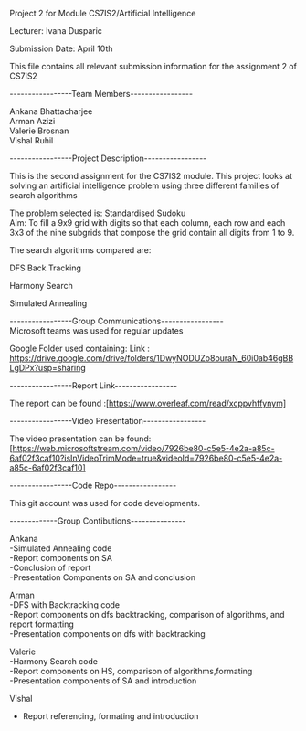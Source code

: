 Project 2 for Module CS7IS2/Artificial Intelligence   

Lecturer: Ivana Dusparic   

Submission Date: April 10th 



This file contains all relevant submission information for the assignment 2 of CS7IS2  

-----------------Team Members-----------------  

Ankana Bhattacharjee  
Arman Azizi  
Valerie Brosnan  
Vishal Ruhil  

-----------------Project Description-----------------

This is the second assignment for the CS7IS2 module. This project looks at solving an artificial intelligence problem using three different families of search algorithms <br />

The problem selected is: Standardised Sudoku <br />
Aim: To fill a 9x9 grid with digits so that each column, each row and each 3x3 of the nine subgrids that compose the grid contain all digits from 1 to 9. 

The search algorithms compared are: 

DFS Back Tracking 

Harmony Search 

Simulated Annealing 


-----------------Group Communications-----------------  
Microsoft teams was used for regular updates


Google Folder used containing:
Link : https://drive.google.com/drive/folders/1DwyNODUZo8ouraN_60i0ab46gBBLgDPx?usp=sharing 



-----------------Report Link-----------------  

The report can be found :[https://www.overleaf.com/read/xcppvhffynym]

-----------------Video Presentation-----------------  
 
The video presentation can be found: [https://web.microsoftstream.com/video/7926be80-c5e5-4e2a-a85c-6af02f3caf10?isInVideoTrimMode=true&videoId=7926be80-c5e5-4e2a-a85c-6af02f3caf10]


-----------------Code Repo-----------------

This git account was used for code developments.


-------------Group Contibutions---------------


Ankana<br />
-Simulated Annealing code <br />
-Report components on SA <br />
-Conclusion of report <br />
-Presentation Components on SA and conclusion <br />



Arman  <br />
-DFS with Backtracking code <br />
-Report components on dfs backtracking, comparison of algorithms, and report formatting<br />
-Presentation components on dfs with backtracking<br />


Valerie <br />
-Harmony Search code<br />
-Report components on HS, comparison of algorithms,formating  <br />
-Presentation components of SA and introduction <br />


Vishal 
- Report referencing, formating and introduction 


        
